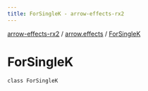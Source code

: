 ```yaml
---
title: ForSingleK - arrow-effects-rx2
---
```


[arrow-effects-rx2](../index.html) / [arrow.effects](index.html) / [ForSingleK](./-for-single-k.html)

# ForSingleK

`class ForSingleK`